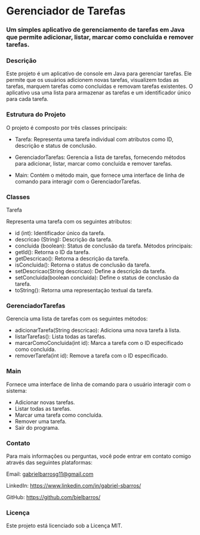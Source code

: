 # Gerenciador de Tarefas


### Um simples aplicativo de gerenciamento de tarefas em Java que permite adicionar, listar, marcar como concluída e remover tarefas.

### Descrição

Este projeto é um aplicativo de console em Java para gerenciar tarefas. Ele permite que os usuários adicionem novas tarefas, visualizem todas as tarefas, marquem tarefas como concluídas e removam tarefas existentes. O aplicativo usa uma lista para armazenar as tarefas e um identificador único para cada tarefa.

### Estrutura do Projeto
O projeto é composto por três classes principais:

* Tarefa: Representa uma tarefa individual com atributos como ID, descrição e status de conclusão.
* GerenciadorTarefas: Gerencia a lista de tarefas, fornecendo métodos para adicionar, listar, marcar como concluída e remover tarefas.

* Main: Contém o método main, que fornece uma interface de linha de comando para interagir com o
  GerenciadorTarefas.

### Classes

Tarefa

Representa uma tarefa com os seguintes atributos:

* id (int): Identificador único da tarefa.
* descricao (String): Descrição da tarefa.
* concluida (boolean): Status de conclusão da tarefa.
  Métodos principais:
* getId(): Retorna o ID da tarefa.
* getDescricao(): Retorna a descrição da tarefa.
* isConcluida(): Retorna o status de conclusão da tarefa.
* setDescricao(String descricao): Define a descrição da tarefa.
* setConcluida(boolean concluida): Define o status de conclusão da tarefa.
* toString(): Retorna uma representação textual da tarefa.
### GerenciadorTarefas
Gerencia uma lista de tarefas com os seguintes métodos:

* adicionarTarefa(String descricao): Adiciona uma nova tarefa à lista.
* listarTarefas(): Lista todas as tarefas.
* marcarComoConcluida(int id): Marca a tarefa com o ID especificado como concluída.
* removerTarefa(int id): Remove a tarefa com o ID especificado.
### Main
Fornece uma interface de linha de comando para o usuário interagir com o sistema:
* Adicionar novas tarefas.
* Listar todas as tarefas.
* Marcar uma tarefa como concluída.
* Remover uma tarefa.
* Sair do programa.

### Contato
Para mais informações ou perguntas, você pode entrar em contato comigo através das seguintes plataformas:

Email: gabrielbarrosg11@gmail.com

LinkedIn: https://www.linkedin.com/in/gabriel-sbarros/

GitHub: https://github.com/bielbarros/

### Licença
Este projeto está licenciado sob a Licença MIT.